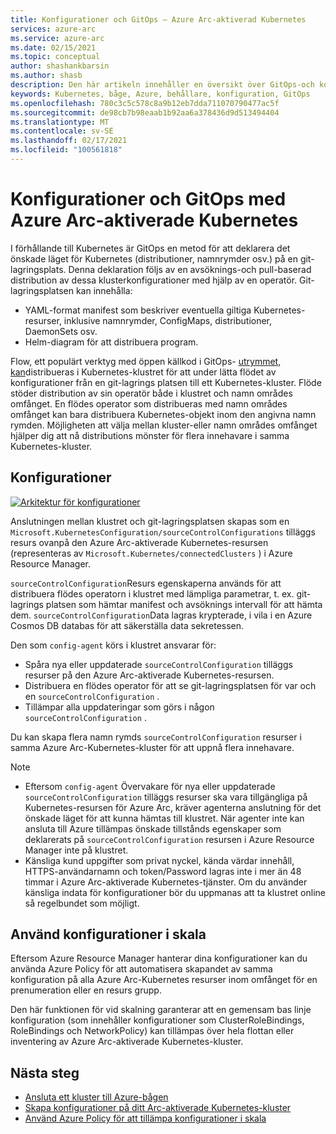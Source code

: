 ```yaml
---
title: Konfigurationer och GitOps – Azure Arc-aktiverad Kubernetes
services: azure-arc
ms.service: azure-arc
ms.date: 02/15/2021
ms.topic: conceptual
author: shashankbarsin
ms.author: shasb
description: Den här artikeln innehåller en översikt över GitOps-och konfigurations funktionerna i Azure Arc Enabled Kubernetes.
keywords: Kubernetes, båge, Azure, behållare, konfiguration, GitOps
ms.openlocfilehash: 780c3c5c578c8a9b12eb7dda711070790477ac5f
ms.sourcegitcommit: de98cb7b98eaab1b92aa6a378436d9d513494404
ms.translationtype: MT
ms.contentlocale: sv-SE
ms.lasthandoff: 02/17/2021
ms.locfileid: "100561818"
---
```

# <a name="configurations-and-gitops-with-azure-arc-enabled-kubernetes"></a>Konfigurationer och GitOps med Azure Arc-aktiverade Kubernetes

I förhållande till Kubernetes är GitOps en metod för att deklarera det önskade läget för Kubernetes (distributioner, namnrymder osv.) på en git-lagringsplats. Denna deklaration följs av en avsöknings-och pull-baserad distribution av dessa klusterkonfigurationer med hjälp av en operatör. Git-lagringsplatsen kan innehålla:
* YAML-format manifest som beskriver eventuella giltiga Kubernetes-resurser, inklusive namnrymder, ConfigMaps, distributioner, DaemonSets osv.
* Helm-diagram för att distribuera program.

Flow, ett populärt verktyg med öppen källkod i GitOps- [utrymmet, kan](https://docs.fluxcd.io/)distribueras i Kubernetes-klustret för att under lätta flödet av konfigurationer från en git-lagrings platsen till ett Kubernetes-kluster. Flöde stöder distribution av sin operatör både i klustret och namn områdes omfånget. En flödes operator som distribueras med namn områdes omfånget kan bara distribuera Kubernetes-objekt inom den angivna namn rymden. Möjligheten att välja mellan kluster-eller namn områdes omfånget hjälper dig att nå distributions mönster för flera innehavare i samma Kubernetes-kluster.

## <a name="configurations"></a>Konfigurationer

[![Arkitektur ](./media/conceptual-configurations.png) för konfigurationer](./media/conceptual-configurations.png#lightbox)

Anslutningen mellan klustret och git-lagringsplatsen skapas som en `Microsoft.KubernetesConfiguration/sourceControlConfigurations` tilläggs resurs ovanpå den Azure Arc-aktiverade Kubernetes-resursen (representeras av `Microsoft.Kubernetes/connectedClusters` ) i Azure Resource Manager. 

`sourceControlConfiguration`Resurs egenskaperna används för att distribuera flödes operatorn i klustret med lämpliga parametrar, t. ex. git-lagrings platsen som hämtar manifest och avsöknings intervall för att hämta dem. `sourceControlConfiguration`Data lagras krypterade, i vila i en Azure Cosmos DB databas för att säkerställa data sekretessen.

Den som `config-agent` körs i klustret ansvarar för:
* Spåra nya eller uppdaterade `sourceControlConfiguration` tilläggs resurser på den Azure Arc-aktiverade Kubernetes-resursen.
* Distribuera en flödes operator för att se git-lagringsplatsen för var och en `sourceControlConfiguration` .
* Tillämpar alla uppdateringar som görs i någon `sourceControlConfiguration` . 

Du kan skapa flera namn rymds `sourceControlConfiguration` resurser i samma Azure Arc-Kubernetes-kluster för att uppnå flera innehavare.

> [!NOTE]
> * Eftersom `config-agent` Övervakare för nya eller uppdaterade `sourceControlConfiguration` tilläggs resurser ska vara tillgängliga på Kubernetes-resursen för Azure Arc, kräver agenterna anslutning för det önskade läget för att kunna hämtas till klustret. När agenter inte kan ansluta till Azure tillämpas önskade tillstånds egenskaper som deklarerats på `sourceControlConfiguration` resursen i Azure Resource Manager inte på klustret.
> * Känsliga kund uppgifter som privat nyckel, kända värdar innehåll, HTTPS-användarnamn och token/Password lagras inte i mer än 48 timmar i Azure Arc-aktiverade Kubernetes-tjänster. Om du använder känsliga indata för konfigurationer bör du uppmanas att ta klustret online så regelbundet som möjligt.

## <a name="apply-configurations-at-scale"></a>Använd konfigurationer i skala

Eftersom Azure Resource Manager hanterar dina konfigurationer kan du använda Azure Policy för att automatisera skapandet av samma konfiguration på alla Azure Arc-Kubernetes resurser inom omfånget för en prenumeration eller en resurs grupp. 

Den här funktionen för vid skalning garanterar att en gemensam bas linje konfiguration (som innehåller konfigurationer som ClusterRoleBindings, RoleBindings och NetworkPolicy) kan tillämpas över hela flottan eller inventering av Azure Arc-aktiverade Kubernetes-kluster.

## <a name="next-steps"></a>Nästa steg

* [Ansluta ett kluster till Azure-bågen](./connect-cluster.md)
* [Skapa konfigurationer på ditt Arc-aktiverade Kubernetes-kluster](./use-gitops-connected-cluster.md)
* [Använd Azure Policy för att tillämpa konfigurationer i skala](./use-azure-policy.md)